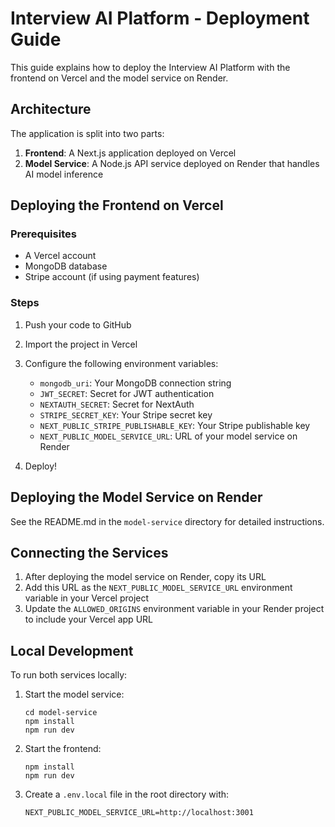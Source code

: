 # Interview AI Platform - Deployment Guide

This guide explains how to deploy the Interview AI Platform with the frontend on Vercel and the model service on Render.

## Architecture

The application is split into two parts:
1. **Frontend**: A Next.js application deployed on Vercel
2. **Model Service**: A Node.js API service deployed on Render that handles AI model inference

## Deploying the Frontend on Vercel

### Prerequisites
- A Vercel account
- MongoDB database
- Stripe account (if using payment features)

### Steps

1. Push your code to GitHub
2. Import the project in Vercel
3. Configure the following environment variables:
   - `mongodb_uri`: Your MongoDB connection string
   - `JWT_SECRET`: Secret for JWT authentication
   - `NEXTAUTH_SECRET`: Secret for NextAuth
   - `STRIPE_SECRET_KEY`: Your Stripe secret key
   - `NEXT_PUBLIC_STRIPE_PUBLISHABLE_KEY`: Your Stripe publishable key
   - `NEXT_PUBLIC_MODEL_SERVICE_URL`: URL of your model service on Render

4. Deploy!

## Deploying the Model Service on Render

See the README.md in the `model-service` directory for detailed instructions.

## Connecting the Services

1. After deploying the model service on Render, copy its URL
2. Add this URL as the `NEXT_PUBLIC_MODEL_SERVICE_URL` environment variable in your Vercel project
3. Update the `ALLOWED_ORIGINS` environment variable in your Render project to include your Vercel app URL

## Local Development

To run both services locally:

1. Start the model service:
   ```
   cd model-service
   npm install
   npm run dev
   ```

2. Start the frontend:
   ```
   npm install
   npm run dev
   ```

3. Create a `.env.local` file in the root directory with:
   ```
   NEXT_PUBLIC_MODEL_SERVICE_URL=http://localhost:3001
   ```

